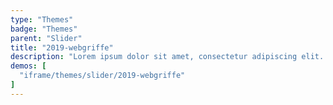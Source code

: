 ```yaml
---
type: "Themes"
badge: "Themes"
parent: "Slider"
title: "2019-webgriffe"
description: "Lorem ipsum dolor sit amet, consectetur adipiscing elit. Nunc tempus laoreet leo sit amet iaculis."
demos: [
  "iframe/themes/slider/2019-webgriffe"
]
---
```

